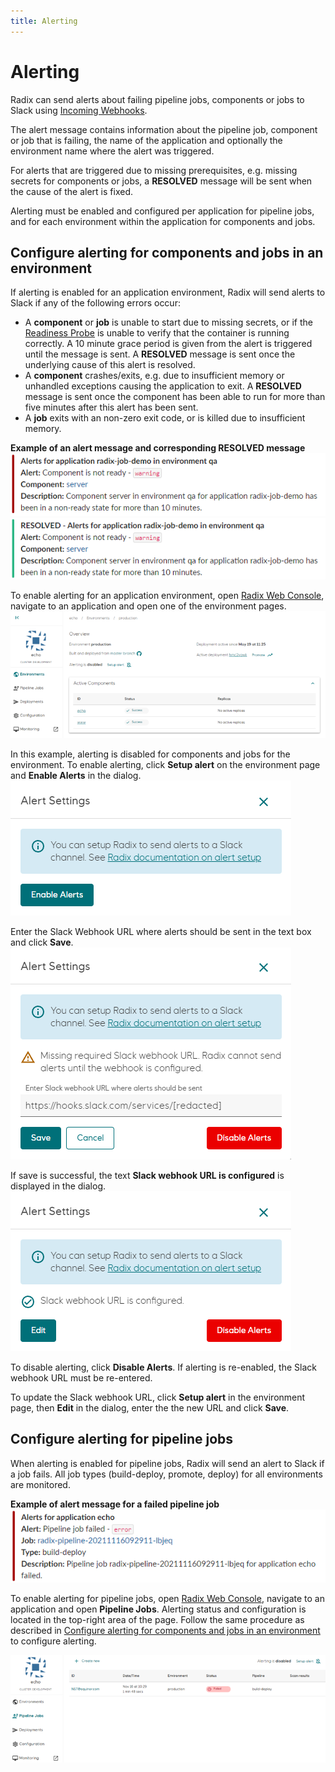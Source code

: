 ```yaml
---
title: Alerting
---
```


# Alerting

Radix can send alerts about failing pipeline jobs, components or jobs to Slack using [Incoming Webhooks](https://api.slack.com/messaging/webhooks).

The alert message contains information about the pipeline job, component or job that is failing, the name of the application and optionally the environment name where the alert was triggered.

For alerts that are triggered due to missing prerequisites, e.g. missing secrets for components or jobs, a **RESOLVED** message will be sent when the cause of the alert is fixed.

Alerting must be enabled and configured per application for pipeline jobs, and for each environment within the application for components and jobs.

## Configure alerting for components and jobs in an environment

If alerting is enabled for an application environment, Radix will send alerts to Slack if any of the following errors occur:

- A **component** or **job** is unable to start due to missing secrets, or if the [Readiness Probe](/docs/topic-rollingupdate/#readiness-probe) is unable to verify that the container is running correctly. A 10 minute grace period is given from the alert is triggered until the message is sent. A **RESOLVED** message is sent once the underlying cause of this alert is resolved.
- A **component** crashes/exits, e.g. due to insufficient memory or unhandled exceptions causing the application to exit. A **RESOLVED** message is sent once the component has been able to run for more than five minutes after this alert has been sent.
- A **job** exits with an non-zero exit code, or is killed due to insufficient memory.

**Example of an alert message and corresponding RESOLVED message**  
![component slack alert](./component-slackalert.png "component slack alert")  
![component slack resolved](./component-slackresolved.png "component slack resolved")

To enable alerting for an application environment, open [Radix Web Console](https://console.radix.equinor.com/), navigate to an application and open one of the environment pages.  
![environment overview](./environment-overview.png "environment overview")

In this example, alerting is disabled for components and jobs for the environment. To enable alerting, click **Setup alert** on the environment page and **Enable Alerts** in the dialog.  
![alerting enable](./alerting-enable.png "alerting enable")

Enter the Slack Webhook URL where alerts should be sent in the text box and click **Save**.  
![alerting webhook](./alerting-setwebhook.png "alerting webhook")

If save is successful, the text **Slack webhook URL is configured** is displayed in the dialog.
![alerting configured](./alerting-configured.png "alerting configured")

To disable alerting, click **Disable Alerts**. If alerting is re-enabled, the Slack webhook URL must be re-entered.

To update the Slack webhook URL, click **Setup alert** in the environment page, then **Edit** in the dialog, enter the the new URL and click **Save**.

## Configure alerting for pipeline jobs

When alerting is enabled for pipeline jobs, Radix will send an alert to Slack if a job fails. All job types (build-deploy, promote, deploy) for all environments are monitored.

**Example of alert message for a failed pipeline job**  
![pipeline-jobs slack alert](./pipeline-job-slackmessage.png "pipeline-jobs slack alert")

To enable alerting for pipeline jobs, open [Radix Web Console](https://console.radix.equinor.com/), navigate to an application and open **Pipeline Jobs**. Alerting status and configuration is located in the top-right area of the page. Follow the same procedure as described in [Configure alerting for components and jobs in an environment](./#configure-alerting-for-components-and-jobs-in-an-environment) to configure alerting.

![pipeline-job overview](./pipeline-job-overview.png "pipeline-job overview")
